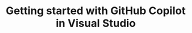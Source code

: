 ---
title: Getting started with GitHub Copilot in Visual Studio
shortTitle: Visual Studio
intro: 'ADD INTRO.'
versions:
  versions:
  fpt: '*'
  ghec: '*'
---